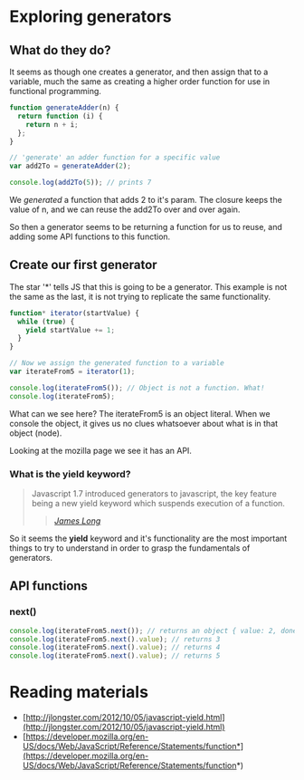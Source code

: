 # Exploring generators

## What do they do?

It seems as though one creates a generator, and then assign that to a variable,
much the same as creating a higher order function for use in functional
programming.

```js
function generateAdder(n) {
  return function (i) {
    return n + i;
  };
}

// 'generate' an adder function for a specific value
var add2To = generateAdder(2);

console.log(add2To(5)); // prints 7
```

We *generated* a function that adds 2 to it's param. The closure keeps the value
of n, and we can reuse the add2To over and over again.

So then a generator seems to be returning a function for us to reuse, and adding
some API functions to this function.

## Create our first generator

The star '*' tells JS that this is going to be a generator. This example is not
the same as the last, it is not trying to replicate the same functionality.

```js
function* iterator(startValue) {
  while (true) {
    yield startValue += 1;
  }
}

// Now we assign the generated function to a variable
var iterateFrom5 = iterator(1);

console.log(iterateFrom5()); // Object is not a function. What!
console.log(iterateFrom5);
```

What can we see here? The iterateFrom5 is an object literal. When we console the
object, it gives us no clues whatsoever about what is in that object (node).

Looking at the mozilla page we see it has an API.

### What is the yield keyword?
> Javascript 1.7 introduced generators to javascript, the key feature being a
> new yield keyword which suspends execution of a function.
>> <cite>*[James Long](http://jlongster.com/2012/10/05/javascript-yield.html)*
</cite>

So it seems the **yield** keyword and it's functionality are the most important
things to try to understand in order to grasp the fundamentals of generators.

## API functions
### next()

```js
console.log(iterateFrom5.next()); // returns an object { value: 2, done: false }
console.log(iterateFrom5.next().value); // returns 3
console.log(iterateFrom5.next().value); // returns 4
console.log(iterateFrom5.next().value); // returns 5
```

# Reading materials
- [http://jlongster.com/2012/10/05/javascript-yield.html](http://jlongster.com/2012/10/05/javascript-yield.html)
- [https://developer.mozilla.org/en-US/docs/Web/JavaScript/Reference/Statements/function*](https://developer.mozilla.org/en-US/docs/Web/JavaScript/Reference/Statements/function*)
